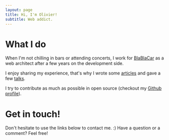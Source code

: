 ```yaml
---
layout: page
title: Hi, I'm Olivier!
subtitle: Web addict.
---
```


# What I do

When I'm not chilling in bars or attending concerts, I work for [BlaBlaCar][] as a web architect after a few years on the development side.

I enjoy sharing my experience, that's why I wrote some [articles][] and gave a few [talks][].

I try to contribute as much as possible in open source (checkout my [Github profile][]).

# Get in touch!

Don't hesitate to use the links below to contact me. :) Have a question or a comment? Feel free!

[BlaBlaCar]: https://www.blablacar.fr
[articles]: /blog/
[talks]: /talks/
[Github profile]: https://github.com/odolbeau
